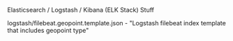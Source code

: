 Elasticsearch / Logstash / Kibana (ELK Stack) Stuff

logstash/filebeat.geopoint.template.json - "Logstash filebeat index template that includes geopoint type"
